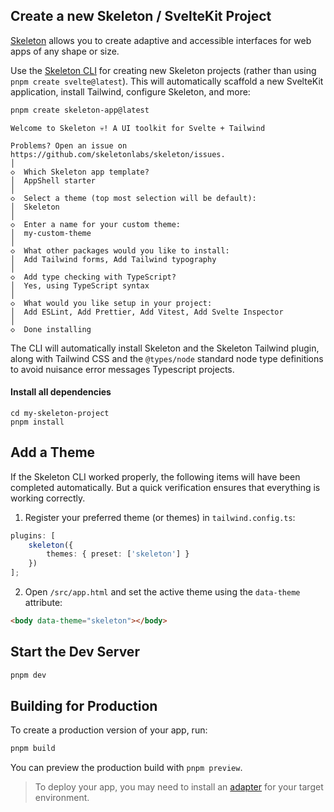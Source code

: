 ## Create a new Skeleton / SvelteKit Project

[Skeleton](https://www.skeleton.dev/) allows you to create adaptive and accessible interfaces for web apps of any shape or size.

Use the [Skeleton CLI](https://www.skeleton.dev/docs/get-started) for creating new Skeleton projects (rather than using `pnpm create svelte@latest`). This will automatically scaffold a new SvelteKit application, install Tailwind, configure Skeleton, and more:

```bash
pnpm create skeleton-app@latest
```

```
Welcome to Skeleton 💀! A UI toolkit for Svelte + Tailwind

Problems? Open an issue on https://github.com/skeletonlabs/skeleton/issues.
│
◇  Which Skeleton app template?
│  AppShell starter
│
◇  Select a theme (top most selection will be default):
│  Skeleton
│
◇  Enter a name for your custom theme:
│  my-custom-theme
│
◇  What other packages would you like to install:
│  Add Tailwind forms, Add Tailwind typography
│
◇  Add type checking with TypeScript?
│  Yes, using TypeScript syntax
│
◇  What would you like setup in your project:
│  Add ESLint, Add Prettier, Add Vitest, Add Svelte Inspector
│
◇  Done installing
```

The CLI will automatically install Skeleton and the Skeleton Tailwind plugin, along with Tailwind CSS and the `@types/node` standard node type definitions to avoid nuisance error messages Typescript projects.

#### Install all dependencies

```
cd my-skeleton-project
pnpm install
```

## Add a Theme

If the Skeleton CLI worked properly, the following items will have been completed automatically. But a quick verification ensures that everything is working correctly.

1.  Register your preferred theme (or themes) in `tailwind.config.ts`:

```ts
plugins: [
	skeleton({
		themes: { preset: ['skeleton'] }
	})
];
```

2.  Open `/src/app.html` and set the active theme using the `data-theme` attribute:

```html
<body data-theme="skeleton"></body>
```

## Start the Dev Server

```bash
pnpm dev
```

## Building for Production

To create a production version of your app, run:

```bash
pnpm build
```

You can preview the production build with `pnpm preview`.

> To deploy your app, you may need to install an [adapter](https://kit.svelte.dev/docs/adapters) for your target environment.
